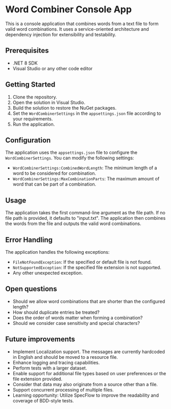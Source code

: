 # Word Combiner Console App

This is a console application that combines words from a text file to form valid word combinations. It uses a service-oriented architecture and dependency injection for extensibility and testability.

## Prerequisites

- .NET 8 SDK
- Visual Studio or any other code editor

## Getting Started

1. Clone the repository.
2. Open the solution in Visual Studio.
3. Build the solution to restore the NuGet packages.
4. Set the `WordCombinerSettings` in the `appsettings.json` file according to your requirements.
5. Run the application.

## Configuration

The application uses the `appsettings.json` file to configure the `WordCombinerSettings`. You can modify the following settings:

- `WordCombinerSettings:CombinedWordLength`: The minimum length of a word to be considered for combination.
- `WordCombinerSettings:MaxCombinationParts`: The maximum amount of word that can be part of a combination.

## Usage

The application takes the first command-line argument as the file path. If no file path is provided, it defaults to "input.txt". The application then combines the words from the file and outputs the valid word combinations.

## Error Handling

The application handles the following exceptions:

- `FileNotFoundException`: If the specified or default file is not found.
- `NotSupportedException`: If the specified file extension is not supported.
- Any other unexpected exception.

## Open questions

- Should we allow word combinations that are shorter than the configured length?
- How should duplicate entries be treated?
- Does the order of words matter when forming a combination?
- Should we consider case sensitivity and special characters?

## Future improvements

- Implement Localization support. The messages are currently hardcoded in English and should be moved to a resource file.
- Enhance logging and tracing capabilities.
- Perform tests with a larger dataset.
- Enable support for additional file types based on user preferences or the file extension provided.
- Consider that data may also originate from a source other than a file.
- Support concurrent processing of multiple files.
- Learning opportunity: Utilize SpecFlow to improve the readability and coverage of BDD-style tests.
